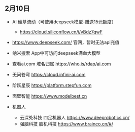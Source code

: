 ## 2月10日
- AI 硅基流动（可使用deepseek模型-赠送15元额度）
  - https://cloud.siliconflow.cn/i/vBdz7qwF
- https://www.deepseek.com/ 官网，暂时无法api充值
- 纳米搜索 App中可访问deepseek满血大模型
- 查看ai.com 域名归属 https://who.is/rdap/ai.com
- 无问苍穹 https://cloud.infini-ai.com
- 阶跃星辰 https://platform.stepfun.com
- 面壁智能 https://www.modelbest.cn

- 机器人
  - 云深处科技 四足机器人 https://www.deeprobotics.cn/
  - 强脑科技 脑机科技 https://www.brainco.cn/#/